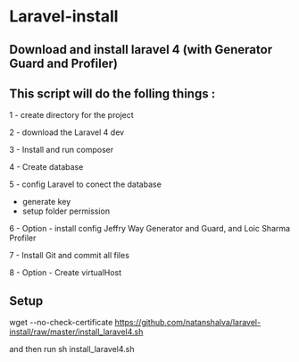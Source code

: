 Laravel-install
===============



## Download and install laravel 4 (with Generator Guard and Profiler)


## This script will do the folling things : 

1 - create directory for the project 

2 - download the Laravel 4 dev 

3 - Install and run composer 

4 - Create database 

5 - config Laravel to conect the database 
  * generate key
  * setup folder permission

6 - Option - install config Jeffry Way Generator and Guard, and Loic Sharma Profiler 

7 - Install Git and commit all files 

8 - Option - Create virtualHost 

## Setup

wget --no-check-certificate https://github.com/natanshalva/laravel-install/raw/master/install_laravel4.sh 

and then run
sh install_laravel4.sh
